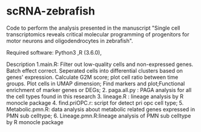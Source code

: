 # scRNA-zebrafish

Code to perform the analysis presented in the manuscript "Single cell transcriptomics reveals critical molecular programming of progenitors for motor neurons and oligodendrocytes in zebrafish".


Required software:
Python3 ,R (3.6.0),

Description
1.main.R: Filter out low-quality cells and non-expressed genes. Batch effect correct. Seperated cells into differential clusters based on genes' expression. Calculate G2M score; plot cell ratio between time groups. Plot cells in UMAP dimension; Find markers and plot;Functional enrichment of marker genes or DEGs; 
2. paga.all.py : PAGA analysis for all the cell types found in this research
3. lineage.R : lineage analysis by R monocle package
4. find.priOPC.r: script for detect pri opc cell type;
5. Metabolic.pmn.R: data analysis about metabolic related genes expressed in PMN sub celltype;
6. Lineage.pmn.R:lineage analysis of PMN sub celltype by R monocle package
